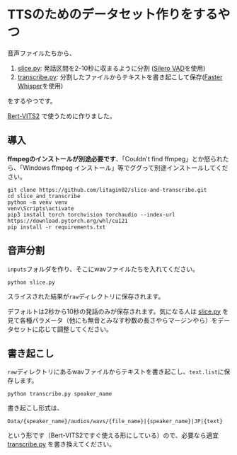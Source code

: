 # TTSのためのデータセット作りをするやつ

音声ファイルたちから、
1. [slice.py](slice.py): 発話区間を2-10秒に収まるように分割 ([Silero VAD](https://github.com/snakers4/silero-vad)を使用)
2. [transcribe.py](transcribe.py): 分割したファイルからテキストを書き起こして保存([Faster Whisper](https://github.com/SYSTRAN/faster-whisper)を使用)

をするやつです。

[Bert-VITS2](https://github.com/fishaudio/Bert-VITS2/) で使うために作りました。

## 導入

**ffmpegのインストールが別途必要です**、「Couldn't find ffmpeg」とか怒られたら、「Windows ffmpeg インストール」等でググって別途インストールしてください。

```
git clone https://github.com/litagin02/slice-and-transcribe.git
cd slice_and_transcribe
python -m venv venv
venv\Scripts\activate
pip3 install torch torchvision torchaudio --index-url https://download.pytorch.org/whl/cu121
pip install -r requirements.txt
```

## 音声分割

`inputs`フォルダを作り、そこにwavファイルたちを入れてください。
```
python slice.py
```
スライスされた結果が`raw`ディレクトリに保存されます。

デフォルトは2秒から10秒の発話のみが保存されます。気になる人は [slice.py](slice.py) を見て各種パラメータ（他にも無音とみなす秒数の長さやらマージンやら）をデータセットに応じて調整してください。

## 書き起こし

`raw`ディレクトリにあるwavファイルからテキストを書き起こし、`text.list`に保存します。
```
python transcribe.py speaker_name
```
書き起こし形式は、
```
Data/{speaker_name}/audios/wavs/{file_name}|{speaker_name}|JP|{text}
```
という形です（Bert-VITS2ですぐ使える形にしている）ので、必要なら適宜 [transcribe.py](transcribe.py) を書き換えてください。

